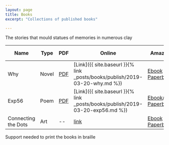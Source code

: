```yaml
---
layout: page
title: Books
excerpt: "Collections of published books"

---
```



The stories that mould statues of memories in numerous clay

| Name |  Type | PDF | Online | Amazon | Published Date|
|---|---|---|---|---|---|
| Why | Novel|[PDF](https://gaganyatri.com/assets/pdf/why_vol_1.PDF) | [Link]({{ site.baseurl }}{% link _posts/books/publish/2019-03-20-why.md %}) | [Ebook](https://amzn.to/2PUILxX) / [Paperback](https://amzn.to/2LFWb2F)|  22 Dec 2018 |
| Exp56 | Poem |[PDF](https://gaganyatri.com/assets/pdf/exp56_vol_1.PDF) |[Link]({{ site.baseurl }}{% link _posts/books/publish/2019-03-20-exp56.md %})|[Ebook](https://amzn.to/312nYzJ)/ [Paperback](https://amzn.to/2LxhymF)| 7 Jun 2019|
| Connecting the Dots | Art|--|[link](https://slabs.tech/connectingthedots.com/) |[Ebook](https://amzn.to/2FRIt9b) / [Paperback](https://www.amazon.de/dp/1073444759/ref=sr_1_1?language=en_GB&qid=1563544200&refinements=p_27%3ASuma%20Shetty&s=books-intl-de&sr=1-1&text=Suma%20Shetty)|19 July 2019|

Support needed to print the books in braille
